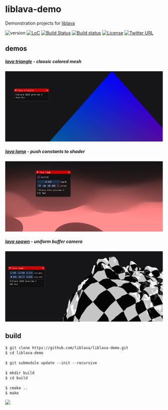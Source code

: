 # liblava-demo
Demonstration projects for <a href="https://git.io/liblava">liblava</a>

![version](https://img.shields.io/badge/version-0.4.4-blue) [![LoC](https://tokei.rs/b1/github/liblava/liblava-demo?category=code)](https://github.com/liblava/liblava-demo) [![Build Status](https://travis-ci.com/liblava/liblava-demo.svg?branch=master)](https://travis-ci.com/liblava/liblava-demo) [![Build status](https://ci.appveyor.com/api/projects/status/oe7xaf1woualri1b?svg=true)](https://ci.appveyor.com/project/TheLavaBlock/liblava-demo) [![License](https://img.shields.io/badge/license-MIT-lightgrey.svg)](LICENSE) [![Twitter URL](https://img.shields.io/twitter/url/http/shields.io.svg?style=social&label=Follow)](https://twitter.com/thelavablock)

## demos

##### [lava triangle](https://github.com/liblava/liblava-demo/blob/master/triangle/triangle.cpp) - classic colored mesh
<a href="https://github.com/liblava/liblava-demo/releases">![triangle](res/triangle/screenshot.png)</a>

##### [lava lamp](https://github.com/liblava/liblava-demo/blob/master/lamp/lamp.cpp) - push constants to shader
<a href="https://github.com/liblava/liblava-demo/releases">![lamp](res/lamp/screenshot.png)</a>

##### [lava spawn](https://github.com/liblava/liblava-demo/blob/master/spawn/spawn.cpp) - uniform buffer camera
<a href="https://github.com/liblava/liblava-demo/releases">![spawn](res/spawn/screenshot.png)</a>

## build

```
$ git clone https://github.com/liblava/liblava-demo.git
$ cd liblava-demo

$ git submodule update --init --recursive

$ mkdir build
$ cd build

$ cmake ..
$ make
```

<a href="https://lava-block.com"><img src="https://github.com/liblava.png" width="50"></a>
